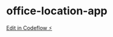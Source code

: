 # office-location-app

[Edit in Codeflow ⚡️](https://stackblitz.com/~/github.com/labatk/office-location-app)